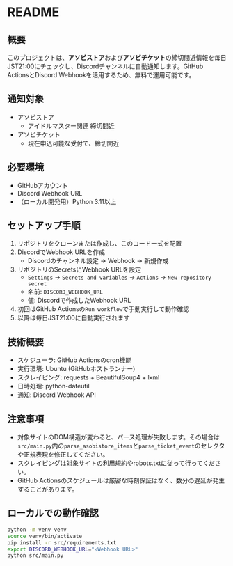# README

## 概要
このプロジェクトは、**アソビストア**および**アソビチケット**の締切間近情報を毎日JST21:00にチェックし、Discordチャンネルに自動通知します。GitHub ActionsとDiscord Webhookを活用するため、無料で運用可能です。

## 通知対象
- アソビストア
  - アイドルマスター関連 締切間近
- アソビチケット
  - 現在申込可能な受付で、締切間近

## 必要環境
- GitHubアカウント
- Discord Webhook URL
- （ローカル開発用）Python 3.11以上

## セットアップ手順
1. リポジトリをクローンまたは作成し、このコード一式を配置
2. DiscordでWebhook URLを作成
   - Discordのチャンネル設定 → Webhook → 新規作成
3. リポジトリのSecretsにWebhook URLを設定
   - `Settings` → `Secrets and variables` → `Actions` → `New repository secret`
   - 名前: `DISCORD_WEBHOOK_URL`
   - 値: Discordで作成したWebhook URL
4. 初回はGitHub Actionsの`Run workflow`で手動実行して動作確認
5. 以降は毎日JST21:00に自動実行されます

## 技術概要
- スケジューラ: GitHub Actionsのcron機能
- 実行環境: Ubuntu (GitHubホストランナー)
- スクレイピング: requests + BeautifulSoup4 + lxml
- 日時処理: python-dateutil
- 通知: Discord Webhook API

## 注意事項
- 対象サイトのDOM構造が変わると、パース処理が失敗します。その場合は`src/main.py`内の`parse_asobistore_items`と`parse_ticket_event`のセレクタや正規表現を修正してください。
- スクレイピングは対象サイトの利用規約やrobots.txtに従って行ってください。
- GitHub Actionsのスケジュールは厳密な時刻保証はなく、数分の遅延が発生することがあります。

## ローカルでの動作確認
```bash
python -m venv venv
source venv/bin/activate
pip install -r src/requirements.txt
export DISCORD_WEBHOOK_URL="<Webhook URL>"
python src/main.py
```

